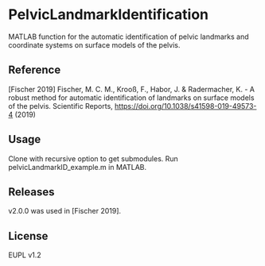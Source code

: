 # PelvicLandmarkIdentification
MATLAB function for the automatic identification of pelvic landmarks and coordinate systems on surface models of the pelvis.

## Reference
[Fischer 2019] Fischer, M. C. M., Krooß, F., Habor, J. & Radermacher, K. - A robust method for automatic identification of landmarks on surface models of the pelvis. Scientific Reports, https://doi.org/10.1038/s41598-019-49573-4 (2019)

## Usage 
Clone with recursive option to get submodules.
Run pelvicLandmarkID_example.m in MATLAB.

## Releases
v2.0.0 was used in [Fischer 2019].

## License
EUPL v1.2